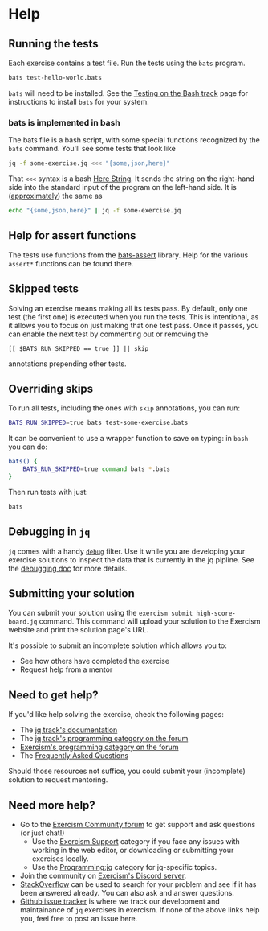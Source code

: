 # Help

## Running the tests

Each exercise contains a test file.
Run the tests using the `bats` program.

```bash
bats test-hello-world.bats
```

`bats` will need to be installed.
See the [Testing on the Bash track][bash] page for instructions to install `bats` for your system.

### bats is implemented in bash

The bats file is a bash script, with some special functions recognized by the `bats` command.
You'll see some tests that look like

```sh
jq -f some-exercise.jq <<< "{some,json,here}"
```

That `<<<` syntax is a bash [Here String][here-string].
It sends the string on the right-hand side into the standard input of the program on the left-hand side.
It is ([approximately][so]) the same as

```sh
echo "{some,json,here}" | jq -f some-exercise.jq
```

## Help for assert functions

The tests use functions from the [bats-assert][bats-assert] library.
Help for the various `assert*` functions can be found there.

## Skipped tests

Solving an exercise means making all its tests pass.
By default, only one test (the first one) is executed when you run the tests.
This is intentional, as it allows you to focus on just making that one test pass.
Once it passes, you can enable the next test by commenting out or removing the

    [[ $BATS_RUN_SKIPPED == true ]] || skip

annotations prepending other tests.

## Overriding skips

To run all tests, including the ones with `skip` annotations, you can run:

```bash
BATS_RUN_SKIPPED=true bats test-some-exercise.bats
```

It can be convenient to use a wrapper function to save on typing: in `bash` you can do:

```bash
bats() {
    BATS_RUN_SKIPPED=true command bats *.bats
}
```

Then run tests with just:

```bash
bats
```

## Debugging in `jq`

`jq` comes with a handy [`debug`][debug] filter.
Use it while you are developing your exercise solutions to inspect the data that is currently in the jq pipline.
See the [debugging doc][debugging] for more details.

[bash]: https://exercism.org/docs/tracks/bash/tests
[bats-assert]: https://github.com/bats-core/bats-assert
[here-string]: https://www.gnu.org/software/bash/manual/bash.html#Here-Strings
[so]: https://unix.stackexchange.com/a/80372/4667
[debug]: https://jqlang.github.io/jq/manual/#debug
[debugging]: https://exercism.org/docs/tracks/jq/debugging

## Submitting your solution

You can submit your solution using the `exercism submit high-score-board.jq` command.
This command will upload your solution to the Exercism website and print the solution page's URL.

It's possible to submit an incomplete solution which allows you to:

- See how others have completed the exercise
- Request help from a mentor

## Need to get help?

If you'd like help solving the exercise, check the following pages:

- The [jq track's documentation](https://exercism.org/docs/tracks/jq)
- The [jq track's programming category on the forum](https://forum.exercism.org/c/programming/jq)
- [Exercism's programming category on the forum](https://forum.exercism.org/c/programming/5)
- The [Frequently Asked Questions](https://exercism.org/docs/using/faqs)

Should those resources not suffice, you could submit your (incomplete) solution to request mentoring.

## Need more help?

- Go to the [Exercism Community forum](https://forum.exercism.org) to get support and ask questions (or just chat!)
  - Use the [Exercism Support](https://forum.exercism.org/c/support/8) category if you face any issues with working in the web editor, or downloading or submitting your exercises locally.
  - Use the [Programming:jq](https://forum.exercism.org/c/programming/jq/133) category for jq-specific topics.
- Join the community on [Exercism's Discord server](https://exercism.org/r/discord).
- [StackOverflow](https://stackoverflow.com/questions/tagged/jq) can be used to search for your problem and see if it has been answered already.
  You can also ask and answer questions.
- [Github issue tracker](https://github.com/exercism/jq/issues) is where we track our development and maintainance of `jq` exercises in exercism.
  If none of the above links help you, feel free to post an issue here.